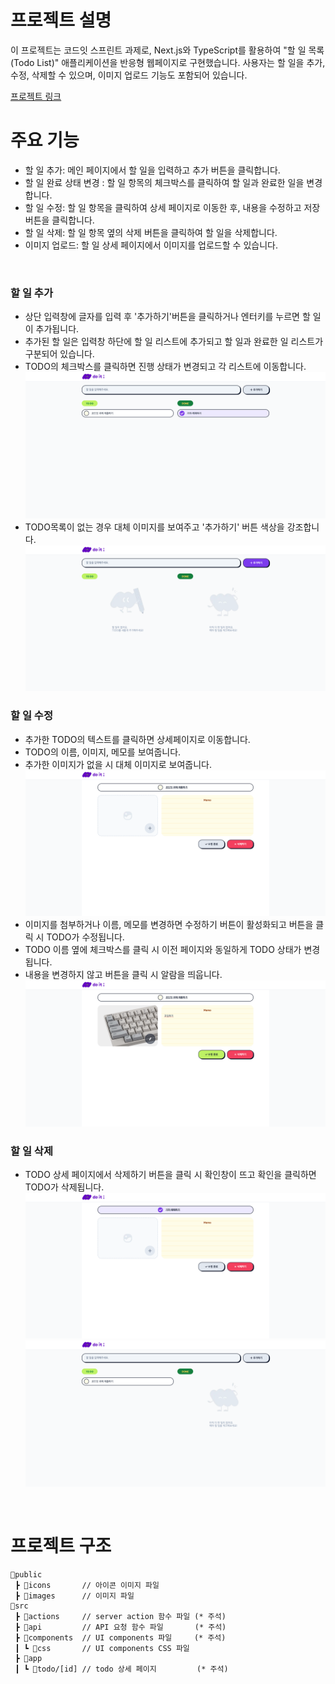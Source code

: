 # 프로젝트 설명

이 프로젝트는 코드잇 스프린트 과제로, Next.js와 TypeScript를 활용하여 "할 일 목록(Todo List)" 애플리케이션을 반응형 웹페이지로 구현했습니다. 사용자는 할 일을 추가, 수정, 삭제할 수 있으며, 이미지 업로드 기능도 포함되어 있습니다.
<br/>

[프로젝트 링크](https://codeit-todo-list-4r4em67t3-taehuns-projects-1fcb6cd3.vercel.app/)
<br/>

# 주요 기능

- 할 일 추가: 메인 페이지에서 할 일을 입력하고 추가 버튼을 클릭합니다.
- 할 일 완료 상태 변경 : 할 일 항목의 체크박스를 클릭하여 할 일과 완료한 일을 변경합니다.
- 할 일 수정: 할 일 항목을 클릭하여 상세 페이지로 이동한 후, 내용을 수정하고 저장 버튼을 클릭합니다.
- 할 일 삭제: 할 일 항목 옆의 삭제 버튼을 클릭하여 할 일을 삭제합니다.
- 이미지 업로드: 할 일 상세 페이지에서 이미지를 업로드할 수 있습니다.

<br/>

### 할 일 추가

- 상단 입력창에 글자를 입력 후 '추가하기'버튼을 클릭하거나 엔터키를 누르면 할 일이 추가됩니다.
- 추가된 할 일은 입력창 하단에 할 일 리스트에 추가되고 할 일과 완료한 일 리스트가 구분되어 있습니다.
- TODO의 체크박스를 클릭하면 진행 상태가 변경되고 각 리스트에 이동합니다.
  ![](./.github/todo-add.png)
- TODO목록이 없는 경우 대체 이미지를 보여주고 '추가하기' 버튼 색상을 강조합니다.
  ![](./.github/empty.png)

### 할 일 수정

- 추가한 TODO의 텍스트를 클릭하면 상세페이지로 이동합니다.
- TODO의 이름, 이미지, 메모를 보여줍니다.
- 추가한 이미지가 없을 시 대체 이미지로 보여줍니다.
  ![](./.github/detail.png)
- 이미지를 첨부하거나 이름, 메모를 변경하면 수정하기 버튼이 활성화되고 버튼을 클릭 시 TODO가 수정됩니다.
- TODO 이름 옆에 체크박스를 클릭 시 이전 페이지와 동일하게 TODO 상태가 변경됩니다.
- 내용을 변경하지 않고 버튼을 클릭 시 알람을 띄웁니다.
  ![](./.github/edit.png)

### 할 일 삭제

- TODO 상세 페이지에서 삭제하기 버튼을 클릭 시 확인창이 뜨고 확인을 클릭하면 TODO가 삭제됩니다.
  ![](./.github/delete-1.png)
  ![](./.github/delete-2.png)

<br/>

# 프로젝트 구조

```text
📂public
 ┣ 📂icons       // 아이콘 이미지 파일
 ┣ 📂images      // 이미지 파일
📂src
 ┣ 📂actions     // server action 함수 파일 (* 주석)
 ┣ 📂api         // API 요청 함수 파일       (* 주석)
 ┣ 📂components  // UI components 파일     (* 주석)
 ┃ ┗ 📂css       // UI components CSS 파일
 ┣ 📂app
 ┃ ┗ 📂todo/[id] // todo 상세 페이지         (* 주석)
```
